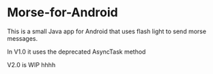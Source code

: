 # Morse-for-Android
This is a small Java app for Android that uses flash light to send morse messages.

In V1.0 it uses the deprecated AsyncTask method 

V2.0 is WIP hhhh